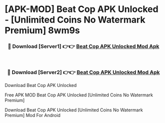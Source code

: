 # [APK-MOD] Beat Cop APK Unlocked - [Unlimited Coins No Watermark Premium] 8wm9s



<div align="center">
<h3>🔴 Download [Server1] 👉👉 <a href="https://momento.my/?title=Beat_Cop_APK_Unlocked">Beat Cop APK Unlocked Mod Apk</a></h3><br>

<h3>🔴 Download [Server2] 👉👉 <a href="https://momento.my/?title=Beat_Cop_APK_Unlocked">Beat Cop APK Unlocked Mod Apk</a></h3>
</div>



Download Beat Cop APK Unlocked 

Free APK MOD Beat Cop APK Unlocked [Unlimited Coins No Watermark Premium]

Download Beat Cop APK Unlocked [Unlimited Coins No Watermark Premium] Mod For Android
